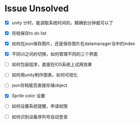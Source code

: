 # Issue Unsolved

- [x] unity 计时，能调取系统时间的，精确到分钟就可以了
- [x] 存档保存to do list
- [x] 如何在json保存图片，还是保存图片在datamanager当中的index
- [x] 不同UI之间的切换，如何管理不同的三个界面
- [ ] 如何包装程序，直接在IOS系统上试用效果
- [ ] 如何用unity制作图表，如何可视化
- [ ] json存档能否直接存储object
- [x] Sprite color 设置
- [ ] 如何设置系统提醒，申请权限
- [ ] 如何识别设备序列号自动登录

 
